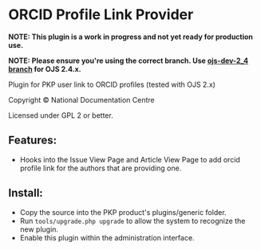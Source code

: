 # ORCID Profile Link Provider

**NOTE: This plugin is a work in progress and not yet ready for production use.**

**NOTE: Please ensure you're using the correct branch. Use [ojs-dev-2_4 branch](https://github.com/defstat/OJS-ORCIDProfileLink) for OJS 2.4.x.**

Plugin for PKP user link to ORCID profiles (tested with OJS 2.x)

Copyright © National Documentation Centre

Licensed under GPL 2 or better.

## Features:

 * Hooks into the Issue View Page and Article View Page to add orcid profile link for the authors that are providing one.

## Install:

 * Copy the source into the PKP product's plugins/generic folder.
 * Run `tools/upgrade.php upgrade` to allow the system to recognize the new plugin.
 * Enable this plugin within the administration interface.
